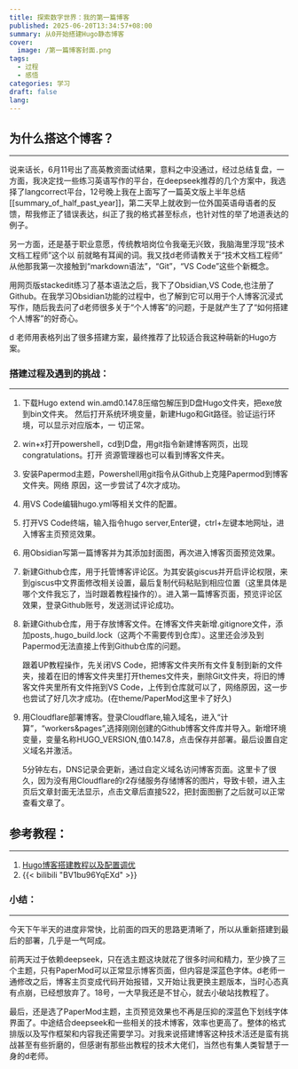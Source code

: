 ```yaml
---
title: 探索数字世界：我的第一篇博客
published: 2025-06-20T13:34:57+08:00
summary: 从0开始搭建Hugo静态博客
cover:
  image: /第一篇博客封面.png
tags:
  - 过程
  - 感悟
categories: 学习
draft: false
lang:
---
```


## 为什么搭这个博客？
---
说来话长，6月11号出了高英教资面试结果，意料之中没通过，经过总结复盘，一方面，我决定找一些练习英语写作的平台，在deepseek推荐的几个方案中，我选择了langcorrect平台，12号晚上我在上面写了一篇英文版上半年总结[[summary_of_half_past_year]]，第二天早上就收到一位外国英语母语者的反馈，帮我修正了错误表达，纠正了我的格式甚至标点，也针对性的举了地道表达的例子。

另一方面，还是基于职业意愿，传统教培岗位令我毫无兴致，我脑海里浮现“技术文档工程师”这个以   前就略有耳闻的词。我又找d老师请教关于“技术文档工程师” 从他那我第一次接触到“markdown语法”，“Git”，“VS Code”这些个新概念。

用网页版stackedit练习了基本语法之后，我下了Obsidian,VS  Code,也注册了Github。在我学习Obsidian功能的过程中，也了解到它可以用于个人博客沉浸式写作，随后我去问了d老师很多关于“个人博客”的问题，于是就产生了了“如何搭建个人博客”的好奇心。

d 老师用表格列出了很多搭建方案，最终推荐了比较适合我这种萌新的Hugo方案。
### 搭建过程及遇到的挑战：
---
1. 下载Hugo extend win.amd0.147.8压缩包解压到D盘Hugo文件夹，把exe放到bin文件夹。        然后打开系统环境变量，新建Hugo和Git路径。验证运行环境，可以显示对应版本，一            切正常。

2. win+x打开powershell，cd到D盘，用git指令新建博客网页，出现congratulations。打开            资源管理器也可以看到博客文件夹。

3. 安装Papermod主题，Powershell用git指令从Github上克隆Papermod到博客文件夹。网络        原因，这一步尝试了4次才成功。

4. 用VS Code编辑hugo.yml等相关文件的配置。

5. 打开VS Code终端，输入指令hugo server,Enter键，ctrl+左键本地网址，进入博客主页预览效果。

6. 用Obsidian写第一篇博客并为其添加封面图，再次进入博客页面预览效果。

7. 新建Github仓库，用于托管博客评论区。为其安装giscus并开启评论权限，来到giscus中文界面修改相关设置，最后复制代码粘贴到相应位置（这里具体是哪个文件我忘了，当时跟着教程操作的）。进入第一篇博客页面，预览评论区效果，登录Github账号，发送测试评论成功。

8. 新建Github仓库，用于存放博客文件。在博客文件夹新增.gitignore文件，添加posts,.hugo_build.lock（这两个不需要传到仓库）。这里还会涉及到Papermod无法直接上传到Github仓库的问题。                                                                                                                     

   跟着UP教程操作，先关闭VS Code，把博客文件夹所有文件复制到新的文件夹，接着在旧的博客文件夹里打开themes文件夹，删除Git文件夹，将旧的博客文件夹里所有文件拖到VS Code，上传到仓库就可以了，网络原因，这一步也尝试了好几次才成功。(在theme/PaperMod这里卡了好久)
   
9. 用Cloudflare部署博客。登录Cloudflare,输入域名，进入“计算”，“workers&pages”,选择刚刚创建的Github博客文件库并导入。新增环境变量，变量名称HUGO_VERSION,值0.147.8，点击保存并部署。最后设置自定义域名并激活。

   5分钟左右，DNS记录会更新，通过自定义域名访问博客页面。这里卡了很久，因为没有用Cloudflare的r2存储服务存储博客的图片，导致卡顿，进入主页后文章封面无法显示，点击文章后直接522，把封面图删了之后就可以正常查看文章了。
## 参考教程：
---
1. [Hugo博客搭建教程以及配置调优](https://cloud.tencent.com/developer/article/2530969) 
2. {{< bilibili "BV1bu96YqEXd" >}}
### 小结：
---
今天下午半天的进度非常快，比前面的四天的思路更清晰了，所以从重新搭建到最后的部署，几乎是一气呵成。

前两天过于依赖deepseek，只在选主题这块就花了很多时间和精力，至少换了三个主题，只有PaperMod可以正常显示博客页面，但内容是深蓝色字体。d老师一通修改之后，博客主页变成代码开始报错，又开始让我更换主题版本，当时心态真有点崩，已经想放弃了。18号，一大早我还是不甘心，就去小破站找教程了。

最后，还是选了PaperMod主题，主页预览效果也不再是压抑的深蓝色下划线字体界面了。中途结合deepseek和一些相关的技术博客，效率也更高了。整体的格式排版以及写作框架和内容我还需要学习。对我来说搭建博客这种技术活还是蛮有挑战甚至有些折磨的，但感谢有那些出教程的技术大佬们，当然也有集人类智慧于一身的d老师。
